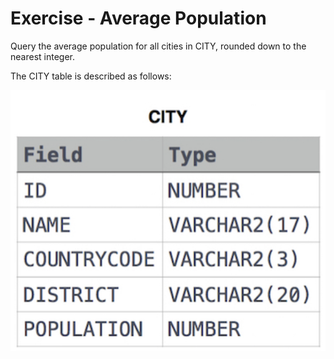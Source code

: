 # Exercise - Average Population

Query the average population for all cities in CITY, rounded down to the nearest integer.

The CITY table is described as follows: 

![city](.//images/city.png)